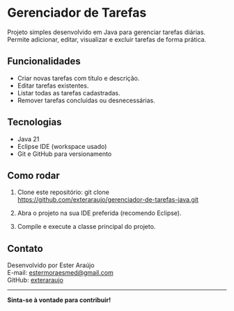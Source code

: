 # Gerenciador de Tarefas

Projeto simples desenvolvido em Java para gerenciar tarefas diárias. Permite adicionar, editar, visualizar e excluir tarefas de forma prática.

## Funcionalidades

- Criar novas tarefas com título e descrição.
- Editar tarefas existentes.
- Listar todas as tarefas cadastradas.
- Remover tarefas concluídas ou desnecessárias.

## Tecnologias

- Java 21
- Eclipse IDE (workspace usado)
- Git e GitHub para versionamento

## Como rodar

1. Clone este repositório:
git clone https://github.com/exteraraujo/gerenciador-de-tarefas-java.git

2. Abra o projeto na sua IDE preferida (recomendo Eclipse).

3. Compile e execute a classe principal do projeto.

## Contato

Desenvolvido por Ester Araújo  
E-mail: estermoraesmed@gmail.com  
GitHub: [exteraraujo](https://github.com/exteraraujo)

---

**Sinta-se à vontade para contribuir!**
